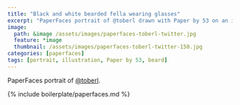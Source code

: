 ```yaml
---
title: "Black and white bearded fella wearing glasses"
excerpt: "PaperFaces portrait of @toberl drawn with Paper by 53 on an iPad."
image: 
  path: &image /assets/images/paperfaces-toberl-twitter.jpg 
  feature: *image
  thumbnail: /assets/images/paperfaces-toberl-twitter-150.jpg
categories: [paperfaces]
tags: [portrait, illustration, Paper by 53, beard]
---
```


PaperFaces portrait of [@toberl](https://twitter.com/toberl).

{% include boilerplate/paperfaces.md %}
